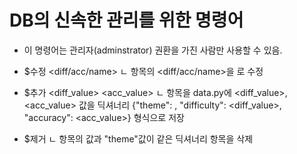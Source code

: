 # DB의 신속한 관리를 위한 명령어
- 이 명령어는 관리자(adminstrator) 권환을 가진 사람만 사용할 수 있음.

- $수정 <name> <diff/acc/name> <value>
    ㄴ <name> 항목의 <diff/acc/name>을 <value>로 수정
- $추가 <name> <diff_value> <acc_value>
    ㄴ <name> 항목을 data.py에 <diff_value>, <acc_value> 값을 딕셔너리 {"theme": <name>, "difficulty": <diff_value>, "accuracy": <acc_value>} 형식으로 저장
- $제거 <name>
    ㄴ <name>항목의 값과 "theme"값이 같은 딕셔너리 항목을 삭제